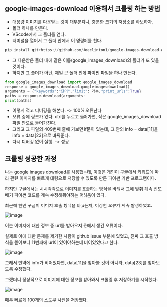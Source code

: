 ## google-images-download 이용해서 크롤링 하는 방법

- 대용량 이미지를 다운받는 것이 대부분이니, 충분한 크기의 저장소를 확보하자.
- 폴더 하나를 만든다.
- VScode에서 그 폴더를 연다.
- 터미널을 열어서 그 폴더 안에서 이 명령어를 친다.
```python
pip install git+https://github.com/Joeclinton1/google-images-download.git
```
- 그 다운받은 폴더 내에 같은 이름(google_images_download)의 폴더가 또 있을 것이다.
- 하지만 그 폴더가 아닌, 제일 큰 폴더 안에 파이썬 파일을 하나 만든다.
```python
from google_images_download import google_images_download 
response = google_images_download.googleimagesdownload()  
arguments = {"keywords":"단어","limit": 개수,"print_urls":True}  
paths = response.download(arguments)  
print(paths)  
```
- 이렇게 적고 디버깅을 해본다. -> 100% 오류난다
- 오류 중에 링크가 있다. ctrl를 누르고 들어가면, 작은 google_images_download 파일 안으로 들어가진다.
- 그리고 그 파일의 409번째 줄에 가보면 if문이 있는데, 그 안의 info = data[11]을 info = data[23]으로 바꿔준다.
- 다시 디버깅 없이 실행. -> 성공

## 크롤링 성공한 과정

나는 google images download를 사용했는데, 이것은 개인이 구글에서 키워드에 따라 관련 이미지를 빠르게 대량으로 저장할 수 있도록 만든 파이썬 기반 프로그램이다.

하지만 구글에서는 시시각각으로 이미지를 호출하는 방식을 바꿔서 그에 맞춰 계속 진또배기 파이썬 코드를 계속 수정해줘야하는 어려움이 있다.

최근에 한번 구글이 이미지 호출 형식을 바꿨는지, 이상한 오류가 계속 발생하였고. 

![image](https://user-images.githubusercontent.com/117588181/215266215-a2be2956-be25-4729-b63a-a46c2a10320c.png)


이는 이미지에 대한 정보 중 url를 받아오지 못해서 생긴 오류이다.

실제로 이에 대한 문제를 제기한 사람이 github issue 부분에 있었고, 진짜 그 호출 방식을 뜯어보니 11번째에 url이 있어야하는데 비어있었다고 한다.

![image](https://user-images.githubusercontent.com/117588181/215266240-8e9a195c-7d78-491e-9588-e93733619d8c.png)


그래서 만약에 info가 비어있다면, data[11]을 찾아볼 것이 아니라, data[23]를 찾아보도록 수정했다.

그랬더니 정상적으로 이미지에 대한 정보를 받아와서 크롤링 후 저장하기를 시작했다.

![image](https://user-images.githubusercontent.com/117588181/215266258-83e6bfc5-397c-4a6a-ad4f-135407837a53.png)

매우 빠르게 100개의 스도쿠 사진을 저장했다.


